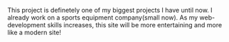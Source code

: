 This project is definetely one of my biggest projects I have until now. I already work on a sports equipment company(small now). As my web-development skills increases, this site will be more entertaining and more like a modern site!
